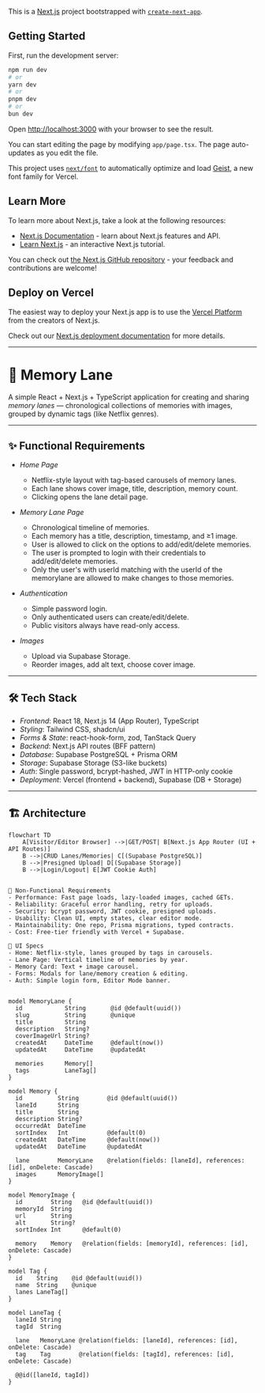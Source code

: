 This is a [Next.js](https://nextjs.org) project bootstrapped with [`create-next-app`](https://nextjs.org/docs/app/api-reference/cli/create-next-app).

## Getting Started

First, run the development server:

```bash
npm run dev
# or
yarn dev
# or
pnpm dev
# or
bun dev
```

Open [http://localhost:3000](http://localhost:3000) with your browser to see the result.

You can start editing the page by modifying `app/page.tsx`. The page auto-updates as you edit the file.

This project uses [`next/font`](https://nextjs.org/docs/app/building-your-application/optimizing/fonts) to automatically optimize and load [Geist](https://vercel.com/font), a new font family for Vercel.

## Learn More

To learn more about Next.js, take a look at the following resources:

- [Next.js Documentation](https://nextjs.org/docs) - learn about Next.js features and API.
- [Learn Next.js](https://nextjs.org/learn) - an interactive Next.js tutorial.

You can check out [the Next.js GitHub repository](https://github.com/vercel/next.js) - your feedback and contributions are welcome!

## Deploy on Vercel

The easiest way to deploy your Next.js app is to use the [Vercel Platform](https://vercel.com/new?utm_medium=default-template&filter=next.js&utm_source=create-next-app&utm_campaign=create-next-app-readme) from the creators of Next.js.

Check out our [Next.js deployment documentation](https://nextjs.org/docs/app/building-your-application/deploying) for more details.

---

# 📸 Memory Lane

A simple React + Next.js + TypeScript application for creating and sharing *memory lanes* — chronological collections of memories with images, grouped by dynamic tags (like Netflix genres).  

---

## ✨ Functional Requirements

- *Home Page*
  - Netflix-style layout with tag-based carousels of memory lanes.
  - Each lane shows cover image, title, description, memory count.
  - Clicking opens the lane detail page.

- *Memory Lane Page*
  - Chronological timeline of memories.
  - Each memory has a title, description, timestamp, and ≥1 image.
  - User is allowed to click on the options to add/edit/delete memories.
  - The user is prompted to login with their credentials to add/edit/delete memories.
  - Only the user's with userId matching with the userId of the memorylane are allowed to make changes to those memories.

- *Authentication*
  - Simple password login.
  - Only authenticated users can create/edit/delete.
  - Public visitors always have read-only access.

- *Images*
  - Upload via Supabase Storage.
  - Reorder images, add alt text, choose cover image.

---

## 🛠 Tech Stack

- *Frontend*: React 18, Next.js 14 (App Router), TypeScript  
- *Styling*: Tailwind CSS, shadcn/ui  
- *Forms & State*: react-hook-form, zod, TanStack Query  
- *Backend*: Next.js API routes (BFF pattern)  
- *Database*: Supabase PostgreSQL + Prisma ORM  
- *Storage*: Supabase Storage (S3-like buckets)  
- *Auth*: Single password, bcrypt-hashed, JWT in HTTP-only cookie  
- *Deployment*: Vercel (frontend + backend), Supabase (DB + Storage)  

---

## 🏗 Architecture

```mermaid
flowchart TD
    A[Visitor/Editor Browser] -->|GET/POST| B[Next.js App Router (UI + API Routes)]
    B -->|CRUD Lanes/Memories| C[(Supabase PostgreSQL)]
    B -->|Presigned Upload| D[(Supabase Storage)]
    B -->|Login/Logout| E[JWT Cookie Auth]


🎯 Non-Functional Requirements
- Performance: Fast page loads, lazy-loaded images, cached GETs.
- Reliability: Graceful error handling, retry for uploads.
- Security: bcrypt password, JWT cookie, presigned uploads.
- Usability: Clean UI, empty states, clear editor mode.
- Maintainability: One repo, Prisma migrations, typed contracts.
- Cost: Free-tier friendly with Vercel + Supabase.

🎨 UI Specs
- Home: Netflix-style, lanes grouped by tags in carousels.
- Lane Page: Vertical timeline of memories by year.
- Memory Card: Text + image carousel.
- Forms: Modals for lane/memory creation & editing.
- Auth: Simple login form, Editor Mode banner.


model MemoryLane {
  id            String       @id @default(uuid())
  slug          String       @unique
  title         String
  description   String?
  coverImageUrl String?
  createdAt     DateTime     @default(now())
  updatedAt     DateTime     @updatedAt

  memories      Memory[]
  tags          LaneTag[]
}

model Memory {
  id          String        @id @default(uuid())
  laneId      String
  title       String
  description String?
  occurredAt  DateTime
  sortIndex   Int           @default(0)
  createdAt   DateTime      @default(now())
  updatedAt   DateTime      @updatedAt

  lane        MemoryLane    @relation(fields: [laneId], references: [id], onDelete: Cascade)
  images      MemoryImage[]
}

model MemoryImage {
  id        String   @id @default(uuid())
  memoryId  String
  url       String
  alt       String?
  sortIndex Int      @default(0)

  memory    Memory   @relation(fields: [memoryId], references: [id], onDelete: Cascade)
}

model Tag {
  id    String    @id @default(uuid())
  name  String    @unique
  lanes LaneTag[]
}

model LaneTag {
  laneId String
  tagId  String

  lane   MemoryLane @relation(fields: [laneId], references: [id], onDelete: Cascade)
  tag    Tag        @relation(fields: [tagId], references: [id], onDelete: Cascade)

  @@id([laneId, tagId])
}